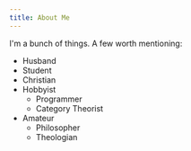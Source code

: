 ```yaml
---
title: About Me
---
```


I'm a bunch of things. A few worth mentioning:

* Husband
* Student
* Christian
* Hobbyist 
  * Programmer
  * Category Theorist
* Amateur 
  * Philosopher
  * Theologian
